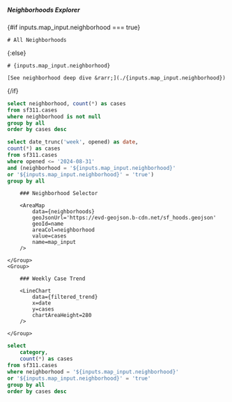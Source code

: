 ##### Neighborhoods Explorer

{#if inputs.map_input.neighborhood === true}

    # All Neighborhoods

{:else}

    # {inputs.map_input.neighborhood}

    [See neighborhood deep dive &rarr;](./{inputs.map_input.neighborhood})

{/if}

<!-- SECTION 4: BUILD A NEIGHBORHOOD EXPLORER PAGE -->

  <!-- 1. Add a folder called neighborhoods in your pages directory. Then add a file called index.md in that folder -->

  <!-- 2. Copy and paste these instructions onto that page -->

  <!-- 3. Add a page title -->

  <!-- 4. Build a neighborhood map and make it an interactive input
          - Start with a SQL query that gets neighborhood and case count - call the query 'neighborhoods'
          - Add an AreaMap component pulling from that data
          - Make the map an input using the 'name' prop - give it a name of 'map_input'
  -->

  ```sql neighborhoods
  select neighborhood, count(*) as cases
  from sf311.cases
  where neighborhood is not null
  group by all
  order by cases desc
  ```

  <AreaMap
    data={neighborhoods}
    geoJsonUrl='https://evd-geojson.b-cdn.net/sf_hoods.geojson'
    geoId=name
    areaCol=neighborhood
    value=cases
    name=map_input
  />
  
  

  <!-- 5. Set up a page title that changes to show the selected neighborhood name
        - When not selected, the input will default to true
        - You will need to use an if block (https://docs.evidence.dev/core-concepts/if-else/)
        - Title should say "All Neighborhoods" when no neighborhood is selected
  -->

  <!-- 6. Set up a query to get the case trend for the selected neighborhood. 
          - Name the query 'filtered_trend'
          - Get the week and case count for that specific neighborhood using a where clause
          - See here for an example: https://docs.evidence.dev/components/area-map/#use-map-as-input
          - Note that you will need to handle the situation where no neighborhood is selected (the input will return true in that case)
  -->

```sql filtered_trend
select date_trunc('week', opened) as date,
count(*) as cases
from sf311.cases
where opened <= '2024-08-31'
and (neighborhood = '${inputs.map_input.neighborhood}'
or '${inputs.map_input.neighborhood}' = 'true')
group by all
```

  <!-- 7. Add a LineChart to display the trend data from filtered_trend -->

  <LineChart
    data={filtered_trend}
    x=date
    y=cases
  />
  
  

  <!-- 8. Put your AreaMap and LineChart into a Grid with 2 columns
          - You can also give each a title by adding a header above them (e.g., put '### Neighborhood Selector' above the AreaMap)
              - To avoid creating new Grid cells when appending content to a cell, you can use the Group component (https://docs.evidence.dev/components/grid/#group-component)
  -->

  <Grid cols=2>
    <Group>

        ### Neighborhood Selector

        <AreaMap
            data={neighborhoods}
            geoJsonUrl='https://evd-geojson.b-cdn.net/sf_hoods.geojson'
            geoId=name
            areaCol=neighborhood
            value=cases
            name=map_input
        />

    </Group>
    <Group>

        ### Weekly Case Trend

        <LineChart
            data={filtered_trend}
            x=date
            y=cases
            chartAreaHeight=280
        />

    </Group>
</Grid>

  <!-- 9. Add a category breakdown
          - Create a query called category_breakdown which pulls the category and case count, filtered for the selected neighborhoood
          - Add a DataTable to display the results and use conditional formatting for the case count column
  -->
```sql category_breakdown
select
    category,
    count(*) as cases
from sf311.cases
where neighborhood = '${inputs.map_input.neighborhood}'
or '${inputs.map_input.neighborhood}' = 'true'
group by all
order by cases desc
```

<DataTable data={category_breakdown}>
    <Column id=category/>
    <Column id=cases contentType=colorscale/>
</DataTable>
<!-- END OF SECTION 4 -->

<DataTable data={neighborhoods} link=neighborhood>
    <Column id=neighborhood/>
    <Column id=cases contentType=colorscale/>
</DataTable>

